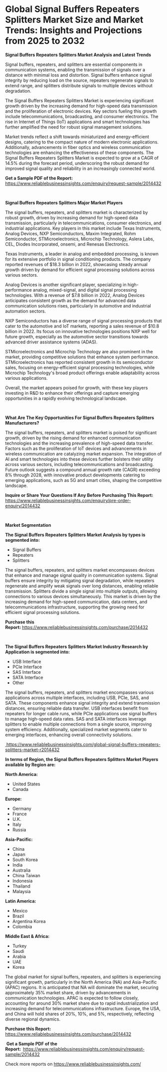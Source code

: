 <p><h1>Global Signal Buffers Repeaters Splitters Market Size and Market Trends: Insights and Projections from 2025 to 2032</h1></p><p><strong>Signal Buffers Repeaters Splitters Market Analysis and Latest Trends</strong></p>
<p><p>Signal buffers, repeaters, and splitters are essential components in communication systems, enabling the transmission of signals over a distance with minimal loss and distortion. Signal buffers enhance signal integrity by reducing load on the source, repeaters regenerate signals to extend range, and splitters distribute signals to multiple devices without degradation.</p><p>The Signal Buffers Repeaters Splitters Market is experiencing significant growth driven by the increasing demand for high-speed data transmission and the proliferation of electronic devices. Key sectors fueling this growth include telecommunications, broadcasting, and consumer electronics. The rise in Internet of Things (IoT) applications and smart technologies has further amplified the need for robust signal management solutions.</p><p>Market trends reflect a shift towards miniaturized and energy-efficient designs, catering to the compact nature of modern electronic applications. Additionally, advancements in fiber optics and wireless communication technologies are enhancing the effectiveness of these components. The Signal Buffers Repeaters Splitters Market is expected to grow at a CAGR of 14.5% during the forecast period, underscoring the robust demand for improved signal quality and reliability in an increasingly connected world.</p></p>
<p><strong>Get a Sample PDF of the Report:&nbsp;</strong> <a href="https://www.reliablebusinessinsights.com/enquiry/request-sample/2014432?utm_campaign=3275&utm_medium=2&utm_source=Github&utm_content=ia&utm_term=29032025&utm_id=signal-buffers-repeaters-splitters">https://www.reliablebusinessinsights.com/enquiry/request-sample/2014432</a></p>
<p>&nbsp;</p>
<p><strong>Signal Buffers Repeaters Splitters Major Market Players</strong></p>
<p><p>The signal buffers, repeaters, and splitters market is characterized by robust growth, driven by increasing demand for high-speed data transmission, particularly in telecommunications, consumer electronics, and industrial applications. Key players in this market include Texas Instruments, Analog Devices, NXP Semiconductors, Maxim Integrated, Rohm Semiconductor, STMicroelectronics, Microchip Technology, Aslera Labs, CEL, Diodes Incorporated, onsemi, and Renesas Electronics.</p><p>Texas Instruments, a leader in analog and embedded processing, is known for its extensive portfolio in signal conditioning products. The company reported revenues of $18.3 billion in 2022, showcasing steady annual growth driven by demand for efficient signal processing solutions across various sectors.</p><p>Analog Devices is another significant player, specializing in high-performance analog, mixed-signal, and digital signal processing technologies. With a revenue of $7.8 billion in 2022, Analog Devices anticipates consistent growth as the demand for advanced data communication solutions rises, particularly in automotive and industrial automation sectors.</p><p>NXP Semiconductors has a diverse range of signal processing products that cater to the automotive and IoT markets, reporting a sales revenue of $10.8 billion in 2022. Its focus on innovative technologies positions NXP well for future growth, especially as the automotive sector transitions towards advanced driver assistance systems (ADAS).</p><p>STMicroelectronics and Microchip Technology are also prominent in the market, providing competitive solutions that enhance system performance. STMicroelectronics has reported consistent growth in its semiconductor sales, focusing on energy-efficient signal processing technologies, while Microchip Technology's broad product offerings enable adaptability across various applications.</p><p>Overall, the market appears poised for growth, with these key players investing in R&D to enhance their offerings and capture emerging opportunities in a rapidly evolving technological landscape.</p></p>
<p>&nbsp;</p>
<p><strong>What Are The Key Opportunities For Signal Buffers Repeaters Splitters Manufacturers?</strong></p>
<p><p>The signal buffers, repeaters, and splitters market is poised for significant growth, driven by the rising demand for enhanced communication technologies and the increasing prevalence of high-speed data transfer. Factors such as the proliferation of IoT devices and advancements in wireless communication are catalyzing market expansion. The integration of AI and smart technologies into these devices further bolsters their utility across various sectors, including telecommunications and broadcasting. Future outlook suggests a compound annual growth rate (CAGR) exceeding 8% through 2028, with innovative product developments catering to emerging applications, such as 5G and smart cities, shaping the competitive landscape.</p></p>
<p><strong>Inquire or Share Your Questions If Any Before Purchasing This Report:</strong> <a href="https://www.reliablebusinessinsights.com/enquiry/pre-order-enquiry/2014432?utm_campaign=3275&utm_medium=2&utm_source=Github&utm_content=ia&utm_term=29032025&utm_id=signal-buffers-repeaters-splitters">https://www.reliablebusinessinsights.com/enquiry/pre-order-enquiry/2014432</a></p>
<p>&nbsp;</p>
<p><strong>Market Segmentation</strong></p>
<p><strong>The Signal Buffers Repeaters Splitters Market Analysis by types is segmented into:</strong></p>
<p><ul><li>Signal Buffers</li><li>Repeaters</li><li>Splitters</li></ul></p>
<p><p>The signal buffers, repeaters, and splitters market encompasses devices that enhance and manage signal quality in communication systems. Signal buffers ensure integrity by mitigating signal degradation, while repeaters regenerate and amplify weak signals over long distances, enabling reliable transmission. Splitters divide a single signal into multiple outputs, allowing connections to various devices simultaneously. This market is driven by the increasing demand for high-speed communication, data centers, and telecommunications infrastructure, supporting the growing need for efficient signal processing solutions.</p></p>
<p><strong>Purchase this Report:&nbsp;</strong><a href="https://www.reliablebusinessinsights.com/purchase/2014432?utm_campaign=3275&utm_medium=2&utm_source=Github&utm_content=ia&utm_term=29032025&utm_id=signal-buffers-repeaters-splitters">https://www.reliablebusinessinsights.com/purchase/2014432</a></p>
<p>&nbsp;</p>
<p><strong>The Signal Buffers Repeaters Splitters Market Industry Research by Application is segmented into:</strong></p>
<p><ul><li>USB Interface</li><li>PCIe Interface</li><li>SAS Interface</li><li>SATA Interface</li><li>Other</li></ul></p>
<p><p>The signal buffers, repeaters, and splitters market encompasses various applications across multiple interfaces, including USB, PCIe, SAS, and SATA. These components enhance signal integrity and extend transmission distances, ensuring reliable data transfer. USB interfaces benefit from repeaters for longer cable runs, while PCIe applications use signal buffers to manage high-speed data rates. SAS and SATA interfaces leverage splitters to enable multiple connections from a single source, improving system efficiency. Additionally, specialized market segments cater to emerging interfaces, enhancing overall connectivity solutions.</p></p>
<p><a href="https://www.reliablebusinessinsights.com/global-signal-buffers-repeaters-splitters-market-r2014432?utm_campaign=3275&utm_medium=2&utm_source=Github&utm_content=ia&utm_term=29032025&utm_id=signal-buffers-repeaters-splitters">&nbsp;https://www.reliablebusinessinsights.com/global-signal-buffers-repeaters-splitters-market-r2014432</a></p>
<p><strong>In terms of Region, the Signal Buffers Repeaters Splitters Market Players available by Region are:</strong></p>
<p>
    <p> <strong> North America: </strong>
        <ul>
            <li>United States</li>
            <li>Canada</li>
        </ul>
        </p> 
    <p> <strong> Europe: </strong>
        <ul>
            <li>Germany</li>
            <li>France</li>
            <li>U.K.</li>
            <li>Italy</li>
            <li>Russia</li>
        </ul>
        </p> 
    <p> <strong> Asia-Pacific: </strong>
        <ul>
            <li>China</li>
            <li>Japan</li>
            <li>South Korea</li>
            <li>India</li>
            <li>Australia</li>
            <li>China Taiwan</li>
            <li>Indonesia</li>
            <li>Thailand</li>
            <li>Malaysia</li>
        </ul>
        </p> 
    <p> <strong> Latin America: </strong>
        <ul>
            <li>Mexico</li>
            <li>Brazil</li>
            <li>Argentina Korea</li>
            <li>Colombia</li>
        </ul>
        </p> 
    <p> <strong> Middle East & Africa: </strong>
        <ul>
            <li>Turkey</li>
            <li>Saudi</li>
            <li>Arabia</li>
            <li>UAE</li>
            <li>Korea</li>
        </ul>
    </p>
    </p>
<p><p>The global market for signal buffers, repeaters, and splitters is experiencing significant growth, particularly in the North America (NA) and Asia-Pacific (APAC) regions. It is anticipated that NA will dominate the market, securing approximately 35% market share, driven by advancements in communication technologies. APAC is expected to follow closely, accounting for around 30% market share due to rapid industrialization and increasing demand for telecommunications infrastructure. Europe, the USA, and China will hold shares of 20%, 10%, and 5%, respectively, reflecting diverse regional dynamics.</p></p>
<p><strong>Purchase this Report: </strong><a href="https://www.reliablebusinessinsights.com/purchase/2014432?utm_campaign=3275&utm_medium=2&utm_source=Github&utm_content=ia&utm_term=29032025&utm_id=signal-buffers-repeaters-splitters">https://www.reliablebusinessinsights.com/purchase/2014432</a></p>
<p>&nbsp;<strong>Get a Sample PDF of the Report:&nbsp;&nbsp;</strong><a href="https://www.reliablebusinessinsights.com/enquiry/request-sample/2014432?utm_campaign=3275&utm_medium=2&utm_source=Github&utm_content=ia&utm_term=29032025&utm_id=signal-buffers-repeaters-splitters">https://www.reliablebusinessinsights.com/enquiry/request-sample/2014432</a></p>
<p><strong></strong></p>
<p>Check more reports on <a href="https://www.reliablebusinessinsights.com/?utm_campaign=3275&utm_medium=2&utm_source=Github&utm_content=ia&utm_term=29032025&utm_id=signal-buffers-repeaters-splitters">https://www.reliablebusinessinsights.com/</a></p>